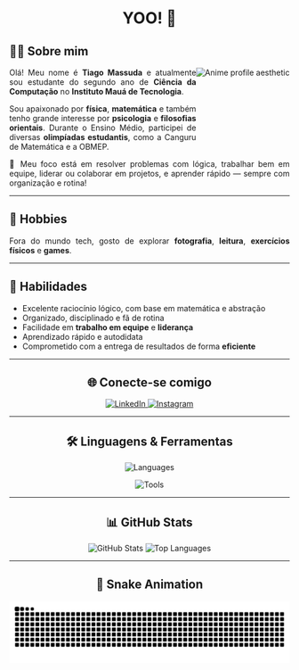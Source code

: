 <h1 align="center">YOO! 👋</h1>

<div>
  <h2>👨‍💻 Sobre mim</h2>
  <img align="right" height="130px" src="https://i.pinimg.com/564x/93/d7/8b/93d78bdde3d222e01d734a9952f44f84.jpg" alt="Anime profile aesthetic" />

  <p align="justify">
    Olá! Meu nome é <strong>Tiago Massuda</strong> e atualmente sou estudante do segundo ano de <strong>Ciência da Computação</strong> no <strong>Instituto Mauá de Tecnologia</strong>.
  </p>

  <p align="justify">
    Sou apaixonado por <strong>física</strong>, <strong>matemática</strong> e também tenho grande interesse por <strong>psicologia</strong> e <strong>filosofias orientais</strong>. Durante o Ensino Médio, participei de diversas <strong>olimpíadas estudantis</strong>, como a Canguru de Matemática e a OBMEP.
  </p>

  <p align="justify">
    🎯 Meu foco está em resolver problemas com lógica, trabalhar bem em equipe, liderar ou colaborar em projetos, e aprender rápido — sempre com organização e rotina!
  </p>
</div>

---

<div>
  <h2>📸 Hobbies</h2>
  <p align="justify">
    Fora do mundo tech, gosto de explorar <strong>fotografia</strong>, <strong>leitura</strong>, <strong>exercícios físicos</strong> e <strong>games</strong>.
  </p>
</div>

---

<div>
  <h2>🧠 Habilidades</h2>
  <ul>
    <li>Excelente raciocínio lógico, com base em matemática e abstração</li>
    <li>Organizado, disciplinado e fã de rotina</li>
    <li>Facilidade em <strong>trabalho em equipe</strong> e <strong>liderança</strong></li>
    <li>Aprendizado rápido e autodidata</li>
    <li>Comprometido com a entrega de resultados de forma <strong>eficiente</strong></li>
  </ul>
</div>

---

<div align="center">
  <h2>🌐 Conecte-se comigo</h2>
  <a href="https://www.linkedin.com/in/tiago-tokugi-massuda-557759285" target="_blank">
    <img src="https://img.shields.io/badge/-LinkedIn-%230077B5?style=for-the-badge&logo=linkedin&logoColor=white" alt="LinkedIn">
  </a>
  <a href="https://instagram.com/tokuji_massuda" target="_blank">
    <img src="https://img.shields.io/badge/-Instagram-%23E4405F?style=for-the-badge&logo=instagram&logoColor=white" alt="Instagram">
  </a>
</div>

---

<div align="center">
  <h2>🛠️ Linguagens & Ferramentas</h2>
  <p>
    <img src="https://skillicons.dev/icons?i=py,java,react,html,css,js,ts,r,c,cpp,git&theme=dark" alt="Languages" />
  </p>
  <p>
    <img src="https://skillicons.dev/icons?i=mongo,mysql,vscode,anaconda,aws,figma,azure&theme=dark" alt="Tools" />
  </p>
</div>

---

<div align="center">
  <h2>📊 GitHub Stats</h2>
  <img height="150em" src="https://github-readme-stats.vercel.app/api?username=tokujito&theme=midnight-purple&show_icons=true&locale=pt-br" alt="GitHub Stats" />
  <img height="150em" src="https://github-readme-stats.vercel.app/api/top-langs/?username=tokujito&theme=midnight-purple&layout=compact" alt="Top Languages" />
</div>

---

<div align="center">
  <h2>🐍 Snake Animation</h2>
  <picture>
    <source media="(prefers-color-scheme: dark)" srcset="https://github.com/tokujiTO/tokujiTO/blob/output/github-contribution-grid-snake-dark.svg" />
    <source media="(prefers-color-scheme: light)" srcset="https://github.com/tokujiTO/tokujiTO/blob/output/github-contribution-grid-snake.svg" />
    <img alt="github-snake" src="https://github.com/tokujiTO/tokujiTO/blob/output/github-contribution-grid-snake.svg" />
  </picture>
</div>
